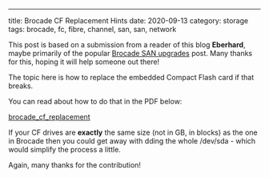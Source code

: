---
title: Brocade CF Replacement Hints
date: 2020-09-13
category: storage
tags: brocade, fc, fibre, channel, san, san, network

This post is based on a submission from a reader of this blog **Eberhard**, maybe primarily of the popular [Brocade SAN upgrades](https://www.guldmyr.com/brocade-san-switch-firmware-upgrades/) post. Many thanks for this, hoping it will help someone out there!

The topic here is how to replace the embedded Compact Flash card if that breaks.

You can read about how to do that in the PDF below:

[brocade\_cf\_replacement](https://github.com/sanswitcher/CF-Installer)

If your CF drives are **exactly** the same size (not in GB, in blocks) as the one in Brocade then you could get away with dding the whole /dev/sda - which would simplify the process a little.

Again, many thanks for the contribution!
